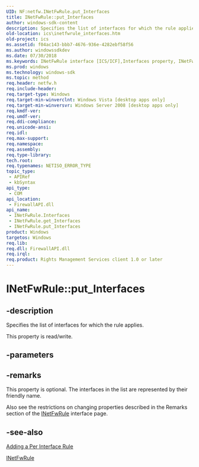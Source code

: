 ```yaml
---
UID: NF:netfw.INetFwRule.put_Interfaces
title: INetFwRule::put_Interfaces
author: windows-sdk-content
description: Specifies the list of interfaces for which the rule applies.
old-location: ics\inetfwrule_interfaces.htm
old-project: ics
ms.assetid: f04ac143-bbb7-4676-936e-4282ebf58f56
ms.author: windowssdkdev
ms.date: 07/30/2018
ms.keywords: INetFwRule interface [ICS/ICF],Interfaces property, INetFwRule.Interfaces, INetFwRule.put_Interfaces, INetFwRule::Interfaces, INetFwRule::get_Interfaces, INetFwRule::put_Interfaces, Interfaces property [ICS/ICF], Interfaces property [ICS/ICF],INetFwRule interface, ics.inetfwrule_interfaces, netfw/INetFwRule::Interfaces, netfw/INetFwRule::get_Interfaces, netfw/INetFwRule::put_Interfaces, put_Interfaces
ms.prod: windows
ms.technology: windows-sdk
ms.topic: method
req.header: netfw.h
req.include-header: 
req.target-type: Windows
req.target-min-winverclnt: Windows Vista [desktop apps only]
req.target-min-winversvr: Windows Server 2008 [desktop apps only]
req.kmdf-ver: 
req.umdf-ver: 
req.ddi-compliance: 
req.unicode-ansi: 
req.idl: 
req.max-support: 
req.namespace: 
req.assembly: 
req.type-library: 
tech.root: 
req.typenames: NETISO_ERROR_TYPE
topic_type:
 - APIRef
 - kbSyntax
api_type:
 - COM
api_location:
 - FirewallAPI.dll
api_name:
 - INetFwRule.Interfaces
 - INetFwRule.get_Interfaces
 - INetFwRule.put_Interfaces
product: Windows
targetos: Windows
req.lib: 
req.dll: FirewallAPI.dll
req.irql: 
req.product: Rights Management Services client 1.0 or later
---
```


# INetFwRule::put_Interfaces


## -description


Specifies the list of interfaces for which  the rule applies.

This property is read/write.


## -parameters


## -remarks



This property is optional.  The interfaces in the list are represented by their friendly name. 

Also see the restrictions on changing properties described in the Remarks section of the <a href="https://msdn.microsoft.com/59e2a140-bf55-4f0e-bf4b-1a39d3dc0457">INetFwRule</a> interface page.




## -see-also




<a href="https://msdn.microsoft.com/96ab7d3c-5960-47f9-8ab3-3e4fe0303c19">Adding a Per Interface Rule</a>



<a href="https://msdn.microsoft.com/59e2a140-bf55-4f0e-bf4b-1a39d3dc0457">INetFwRule</a>
 

 

